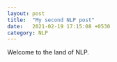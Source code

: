```yaml
---
layout: post
title:  "My second NLP post"
date:   2021-02-19 17:15:08 +0530
category: NLP
---
```



Welcome to the land of NLP.
